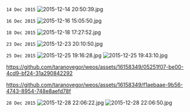 `14 Dec 2015`
![2015-12-14 20:50:39.jpg](IMG_20151214_205039.jpg)

`16 Dec 2015`
![2015-12-16 15:05:50.jpg](IMG_20151216_150550.jpg)

`18 Dec 2015`
![2015-12-18 17:27:52.jpg](IMG_20151218_172752.jpg)

`23 Dec 2015`
![2015-12-23 20:10:50.jpg](IMG_20151223_201050_HDR.jpg)

`25 Dec 2015`
![2015-12-25 19:16:28.jpg](IMG_20151225_191628.jpg)
![2015-12-25 19:43:10.jpg](IMG_20151225_194310.jpg)

https://github.com/taranovegor/weos/assets/16158349/05251f07-be00-4cd9-bf24-31a290842292

https://github.com/taranovegor/weos/assets/16158349/f1aebaae-9b56-4743-8954-748e8aefd78f

`28 Dec 2015`
![2015-12-28 22:06:22.jpg](IMG_20151228_220622_HDR.jpg)
![2015-12-28 22:06:50.jpg](IMG_20151228_220650_HDR.jpg)
